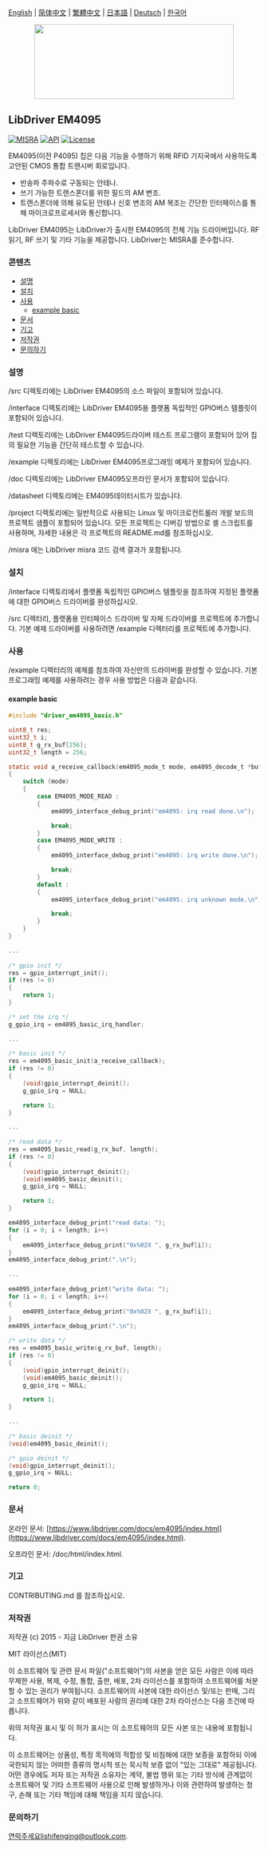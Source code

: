 [English](/README.md) | [ 简体中文](/README_zh-Hans.md) | [繁體中文](/README_zh-Hant.md) | [日本語](/README_ja.md) | [Deutsch](/README_de.md) | [한국어](/README_ko.md)

<div align=center>
<img src="/doc/image/logo.svg" width="400" height="150"/>
</div>

## LibDriver EM4095

[![MISRA](https://img.shields.io/badge/misra-compliant-brightgreen.svg)](/misra/README.md) [![API](https://img.shields.io/badge/api-reference-blue.svg)](https://www.libdriver.com/docs/em4095/index.html) [![License](https://img.shields.io/badge/license-MIT-brightgreen.svg)](/LICENSE)

EM4095(이전 P4095) 칩은 다음 기능을 수행하기 위해 RFID 기지국에서 사용하도록 고안된 CMOS 통합 트랜시버 회로입니다.

- 반송파 주파수로 구동되는 안테나.
- 쓰기 가능한 트랜스폰더를 위한 필드의 AM 변조.
- 트랜스폰더에 의해 유도된 안테나 신호 변조의 AM 복조는 간단한 인터페이스를 통해 마이크로프로세서와 통신합니다.

LibDriver EM4095는 LibDriver가 출시한 EM4095의 전체 기능 드라이버입니다. RF 읽기, RF 쓰기 및 기타 기능을 제공합니다. LibDriver는 MISRA를 준수합니다.

### 콘텐츠

  - [설명](#설명)
  - [설치](#설치)
  - [사용](#사용)
    - [example basic](#example-basic)
  - [문서](#문서)
  - [기고](#기고)
  - [저작권](#저작권)
  - [문의하기](#문의하기)

### 설명

/src 디렉토리에는 LibDriver EM4095의 소스 파일이 포함되어 있습니다.

/interface 디렉토리에는 LibDriver EM4095용 플랫폼 독립적인 GPIO버스 템플릿이 포함되어 있습니다.

/test 디렉토리에는 LibDriver EM4095드라이버 테스트 프로그램이 포함되어 있어 칩의 필요한 기능을 간단히 테스트할 수 있습니다.

/example 디렉토리에는 LibDriver EM4095프로그래밍 예제가 포함되어 있습니다.

/doc 디렉토리에는 LibDriver EM4095오프라인 문서가 포함되어 있습니다.

/datasheet 디렉토리에는 EM4095데이터시트가 있습니다.

/project 디렉토리에는 일반적으로 사용되는 Linux 및 마이크로컨트롤러 개발 보드의 프로젝트 샘플이 포함되어 있습니다. 모든 프로젝트는 디버깅 방법으로 셸 스크립트를 사용하며, 자세한 내용은 각 프로젝트의 README.md를 참조하십시오.

/misra 에는 LibDriver misra 코드 검색 결과가 포함됩니다.

### 설치

/interface 디렉토리에서 플랫폼 독립적인 GPIO버스 템플릿을 참조하여 지정된 플랫폼에 대한 GPIO버스 드라이버를 완성하십시오.

/src 디렉터리, 플랫폼용 인터페이스 드라이버 및 자체 드라이버를 프로젝트에 추가합니다. 기본 예제 드라이버를 사용하려면 /example 디렉터리를 프로젝트에 추가합니다.

### 사용

/example 디렉터리의 예제를 참조하여 자신만의 드라이버를 완성할 수 있습니다. 기본 프로그래밍 예제를 사용하려는 경우 사용 방법은 다음과 같습니다.

#### example basic

```C
#include "driver_em4095_basic.h"

uint8_t res;
uint32_t i;
uint8_t g_rx_buf[256];
uint32_t length = 256;

static void a_receive_callback(em4095_mode_t mode, em4095_decode_t *buf, uint16_t len)
{
    switch (mode)
    {
        case EM4095_MODE_READ :
        {
            em4095_interface_debug_print("em4095: irq read done.\n");

            break;
        }
        case EM4095_MODE_WRITE :
        {
            em4095_interface_debug_print("em4095: irq write done.\n");

            break;
        }
        default :
        {
            em4095_interface_debug_print("em4095: irq unknown mode.\n");

            break;
        }
    }
}

...
    
/* gpio init */
res = gpio_interrupt_init();
if (res != 0)
{
    return 1;
}

/* set the irq */
g_gpio_irq = em4095_basic_irq_handler;

...
    
/* basic init */
res = em4095_basic_init(a_receive_callback);
if (res != 0)
{
    (void)gpio_interrupt_deinit();
    g_gpio_irq = NULL;

    return 1;
}

...
    
/* read data */
res = em4095_basic_read(g_rx_buf, length);
if (res != 0)
{
    (void)gpio_interrupt_deinit();
    (void)em4095_basic_deinit();
    g_gpio_irq = NULL;

    return 1;
}

em4095_interface_debug_print("read data: ");
for (i = 0; i < length; i++)
{
    em4095_interface_debug_print("0x%02X ", g_rx_buf[i]);
}
em4095_interface_debug_print(".\n");

...
    
em4095_interface_debug_print("write data: ");
for (i = 0; i < length; i++)
{
    em4095_interface_debug_print("0x%02X ", g_rx_buf[i]);
}
em4095_interface_debug_print(".\n");

/* write data */
res = em4095_basic_write(g_rx_buf, length);
if (res != 0)
{
    (void)gpio_interrupt_deinit();
    (void)em4095_basic_deinit();
    g_gpio_irq = NULL;

    return 1;
} 

...
    
/* basic deinit */
(void)em4095_basic_deinit();

/* gpio deinit */
(void)gpio_interrupt_deinit();
g_gpio_irq = NULL;

return 0;
```

### 문서

온라인 문서: [https://www.libdriver.com/docs/em4095/index.html](https://www.libdriver.com/docs/em4095/index.html).

오프라인 문서: /doc/html/index.html.

### 기고

CONTRIBUTING.md 를 참조하십시오.

### 저작권

저작권 (c) 2015 - 지금 LibDriver 판권 소유

MIT 라이선스(MIT)

이 소프트웨어 및 관련 문서 파일("소프트웨어")의 사본을 얻은 모든 사람은 이에 따라 무제한 사용, 복제, 수정, 통합, 출판, 배포, 2차 라이선스를 포함하여 소프트웨어를 처분할 수 있는 권리가 부여됩니다. 소프트웨어의 사본에 대한 라이선스 및/또는 판매, 그리고 소프트웨어가 위와 같이 배포된 사람의 권리에 대한 2차 라이선스는 다음 조건에 따릅니다.

위의 저작권 표시 및 이 허가 표시는 이 소프트웨어의 모든 사본 또는 내용에 포함됩니다.

이 소프트웨어는 상품성, 특정 목적에의 적합성 및 비침해에 대한 보증을 포함하되 이에 국한되지 않는 어떠한 종류의 명시적 또는 묵시적 보증 없이 "있는 그대로" 제공됩니다. 어떤 경우에도 저자 또는 저작권 소유자는 계약, 불법 행위 또는 기타 방식에 관계없이 소프트웨어 및 기타 소프트웨어 사용으로 인해 발생하거나 이와 관련하여 발생하는 청구, 손해 또는 기타 책임에 대해 책임을 지지 않습니다.

### 문의하기

연락주세요lishifenging@outlook.com.